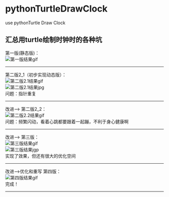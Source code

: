 # pythonTurtleDrawClock
use pythonTurtle Draw Clock
## 汇总用turtle绘制时钟时的各种坑
第一版(静态版)：
<br/>
![第一版结果gif](https://github.com/WaterOfbigRiver/pythonTurtleDrawClock/blob/master/%E7%BB%98%E5%88%B6%E6%97%B6%E9%92%9F%20%E9%9D%99%E6%80%81.gif)
***
第二版2_1（初步实现动态版）：
<br/>
![第二版2.1结果gif](https://github.com/WaterOfbigRiver/pythonTurtleDrawClock/blob/master/%E7%BB%98%E5%88%B6%E6%97%B6%E9%92%9F%20%E5%8A%A8%E6%80%81%E7%89%882_1.gif)
<br/>
![第二版2.1结果jpg](https://github.com/WaterOfbigRiver/pythonTurtleDrawClock/blob/master/QQ%E6%88%AA%E5%9B%BE20191206222506.jpg)
<br/>
问题：指针重复
***
改进-->
第二版2_2：
<br/>
![第二版2.2结果gif](https://github.com/WaterOfbigRiver/pythonTurtleDrawClock/blob/master/%E7%BB%98%E5%88%B6%E6%97%B6%E9%92%9F%20%E5%8A%A8%E6%80%81%E7%89%882_2.gif)
<br/>
问题：频繁闪动，看着心跳都要跟着一起蹦，不利于身心健康啊
***
改进-->
第三版：
<br/>
![第三版结果gif](https://github.com/WaterOfbigRiver/pythonTurtleDrawClock/blob/master/%E7%BB%98%E5%88%B6%E6%97%B6%E9%92%9F%20%E5%8A%A8%E6%80%81%E7%89%883.gif)
<br/>
![第三版结果jgp](https://github.com/WaterOfbigRiver/pythonTurtleDrawClock/blob/master/QQ%E6%88%AA%E5%9B%BE20191207190946.jpg)
<br/>
实现了效果，但还有很大的优化空间
***
改进-->优化和重写
第四版：
<br/>
![第四版结果gif](https://github.com/WaterOfbigRiver/pythonTurtleDrawClock/blob/master/%E7%BB%98%E5%88%B6%E6%97%B6%E9%92%9F%20%E5%8A%A8%E6%80%81%E7%89%884.gif)
<br/>
完成！
***
